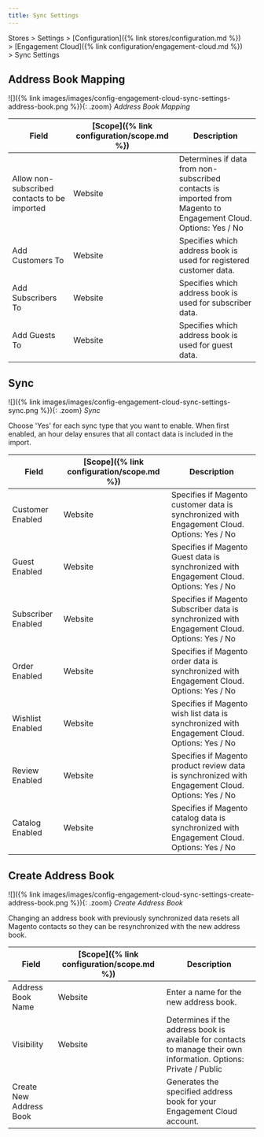 ```yaml
---
title: Sync Settings
---
```


Stores > Settings > [Configuration]({% link stores/configuration.md %}) > [Engagement Cloud]({% link configuration/engagement-cloud.md %}) > Sync Settings

## Address Book Mapping

![]({% link images/images/config-engagement-cloud-sync-settings-address-book.png %}){: .zoom}
_Address Book Mapping_

|Field|[Scope]({% link configuration/scope.md %})|Description|
|--- |--- |--- |
|Allow non-subscribed contacts to be imported|Website|Determines if data from non-subscribed contacts is imported from Magento to Engagement Cloud. Options:  Yes / No|
|Add Customers To|Website|Specifies which address book is used for registered customer data.|
|Add Subscribers To|Website|Specifies which address book is used for subscriber data.|
|Add Guests To|Website|Specifies which address book is used for guest data.|

## Sync

![]({% link images/images/config-engagement-cloud-sync-settings-sync.png %}){: .zoom}
_Sync_

Choose 'Yes' for each sync type that you want to enable. When first enabled, an hour delay ensures that all contact data is included in the import.

|Field|[Scope]({% link configuration/scope.md %})|Description|
|--- |--- |--- |
|Customer Enabled|Website|Specifies if Magento customer data is synchronized with Engagement Cloud. Options: Yes / No|
|Guest Enabled|Website|Specifies if Magento Guest data is synchronized with Engagement Cloud. Options: Yes / No|
|Subscriber Enabled|Website|Specifies if Magento Subscriber data is synchronized with Engagement Cloud. Options: Yes / No|
|Order Enabled|Website|Specifies if Magento order data is synchronized with Engagement Cloud. Options: Yes / No|
|Wishlist Enabled|Website|Specifies if Magento wish list data is synchronized with Engagement Cloud. Options: Yes / No|
|Review Enabled|Website|Specifies if Magento product review data is synchronized with Engagement Cloud. Options: Yes / No|
|Catalog Enabled|Website|Specifies if Magento catalog data is synchronized with Engagement Cloud. Options: Yes / No|

## Create Address Book

![]({% link images/images/config-engagement-cloud-sync-settings-create-address-book.png %}){: .zoom}
_Create Address Book_

Changing an address book with previously synchronized data resets all Magento contacts so they can be resynchronized with the new address book.

|Field|[Scope]({% link configuration/scope.md %})|Description|
|--- |--- |--- |
|Address Book Name|Website|Enter a name for the new address book.|
|Visibility|Website|Determines if the address book is available for contacts to manage their own information. Options: Private / Public|
|<span class="btn">Create New Address Book</span>| |Generates the specified address book for your Engagement Cloud account.|
